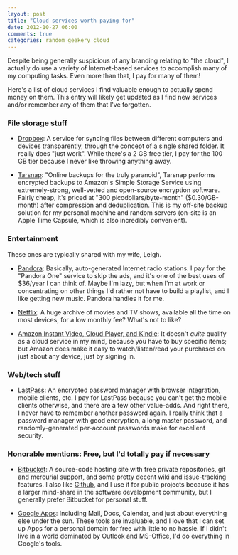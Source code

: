 ```yaml
---
layout: post
title: "Cloud services worth paying for"
date: 2012-10-27 06:00
comments: true
categories: random geekery cloud
---
```


Despite being generally suspicious of any branding relating to "the cloud", I actually do use
a variety of Internet-based services to accomplish many of my computing tasks. Even more than
that, I pay for many of them!

Here's a list of cloud services I find valuable enough to actually spend money on them. This
entry will likely get updated as I find new services and/or remember any of them 
that I've forgotten.

### File storage stuff ###

* [Dropbox](http://www.dropbox.com/): A service for syncing files between different computers
and devices transparently, through the concept of a single shared folder. It really does
"just work". While there's a 2 GB free tier, I pay for the 100 GB tier because I never like throwing
anything away.

* [Tarsnap](http://www.tarsnap.com/): "Online backups for the truly paranoid", Tarsnap 
performs encrypted backups to Amazon's Simple Storage Service using extremely-strong, 
well-vetted and open-source encryption software. Fairly cheap, it's priced at 
"300 picodollars/byte-month" ($0.30/GB-month) after compression and deduplication.
This is my off-site backup solution for my personal machine and random servers (on-site is
an Apple Time Capsule, which is also incredibly convenient).

### Entertainment ###

These ones are typically shared with my wife, Leigh.

* [Pandora](http://www.pandora.com/): Basically, auto-generated Internet radio stations.
I pay for the "Pandora One" service to skip the ads, and it's one of the best uses of $36/year
I can think of. Maybe I'm lazy, but when I'm at work or concentrating on other things I'd rather
not have to build a playlist, and I like getting new music. Pandora handles it for me.

* [Netflix](http://www.netflix.com/): A huge archive of movies and TV shows, available 
all the time on most devices, for a low monthly fee? What's not to like?

* [Amazon Instant Video, Cloud Player, and Kindle](http://www.amazon.com): It doesn't
*quite* qualify as a cloud service in my mind, because you have to buy specific items;
but Amazon does make it easy to watch/listen/read your purchases on just about
any device, just by signing in.

### Web/tech stuff ###

* [LastPass](http://www.lastpass.com/): An encrypted password manager with browser integration, mobile
clients, etc. I pay for LastPass because you can't get the mobile clients otherwise, and there are a 
few other value-adds. And right there, I never have to remember another password again. I really think
that a password manager with good encryption, a long master password, and randomly-generated per-account
passwords make for excellent security.

### Honorable mentions: Free, but I'd totally pay if necessary ###

* [Bitbucket](http://www.bitbucket.org): A source-code hosting site with free private repositories,
git and mercurial support, and some pretty decent wiki and issue-tracking features. I also like
[Github](http://www.github.com/), and I use it for public projects because it has a larger
mind-share in the software development community, but I generally prefer Bitbucket for personal
stuff.

* [Google Apps](http://www.google.com/): Including Mail, Docs, Calendar, and just about
everything else under the sun. These tools are invaluable, and I love that I can set up Apps
for a personal domain for free with little to no hassle. If I didn't live in a world
dominated by Outlook and MS-Office, I'd do everything in Google's tools.
